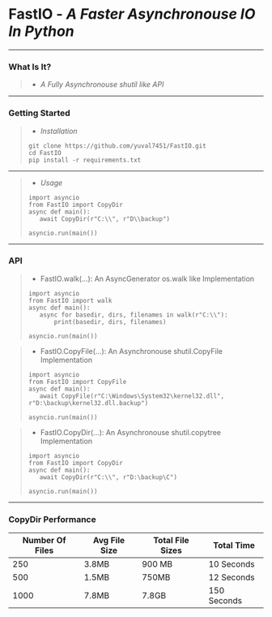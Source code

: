 # FastIO - *A Faster Asynchronouse IO In Python*
---

### What Is It?

>* *A Fully Asynchronouse shutil like API*
---

### Getting Started

>* *Installation* 
>```
>git clone https://github.com/yuval7451/FastIO.git
>cd FastIO
>pip install -r requirements.txt
>```

---
>* *Usage*
>```
>import asyncio
>from FastIO import CopyDir
>async def main():
>    await CopyDir(r"C:\\", r"D\\backup")
>
>asyncio.run(main())
>```

---
### API
>- FastIO.walk(...): An AsyncGenerator os.walk like Implementation 
>```
>import asyncio
>from FastIO import walk
>async def main():
>    async for basedir, dirs, filenames in walk(r"C:\\"):
>        print(basedir, dirs, filenames)
>
>asyncio.run(main())
>```

>* FastIO.CopyFile(...): An Asynchronouse shutil.CopyFile Implementation
>```
>import asyncio
>from FastIO import CopyFile
>async def main():
>    await CopyFile(r"C:\Windows\System32\kernel32.dll", r"D:\backup\kernel32.dll.backup")  
>  
>asyncio.run(main())
>```

>* FastIO.CopyDir(...): An Asynchronouse shutil.copytree Implementation
>```
>import asyncio
>from FastIO import CopyDir
>async def main():
>    await CopyDir(r"C:\\", r"D:\backup\C") 
>   
>asyncio.run(main())
>```

---
### CopyDir Performance
| Number Of Files | Avg File Size | Total File Sizes | Total Time  |
|-----------------|---------------|------------------|-------------|
| 250             | 3.8MB         | 900 MB           | 10 Seconds  |
| 500             | 1.5MB         | 750MB            | 12 Seconds  |
| 1000            | 7.8MB         | 7.8GB            | 150 Seconds |
